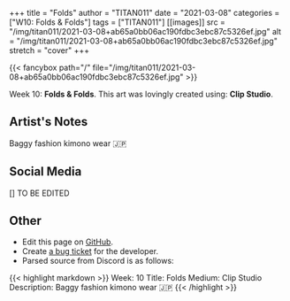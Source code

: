 +++
title =       "Folds"
author =      "TITAN011"
date =        "2021-03-08"
categories =  ["W10: Folds & Folds"]
tags =        ["TITAN011"]
[[images]]
                      src = "/img/titan011/2021-03-08+ab65a0bb06ac190fdbc3ebc87c5326ef.jpg"
                      alt = "/img/titan011/2021-03-08+ab65a0bb06ac190fdbc3ebc87c5326ef.jpg"
                      stretch = "cover"
+++


{{< fancybox path="/" file="/img/titan011/2021-03-08+ab65a0bb06ac190fdbc3ebc87c5326ef.jpg" >}}


Week 10: **Folds & Folds**. This art was lovingly created using: **Clip Studio**.

## Artist's Notes

Baggy fashion kimono wear 🇯🇵

## Social Media

[] TO BE EDITED

## Other

- Edit this page on [GitHub](https://github.com/teaminkling/web-refresh/edit/main/blog/content/blog/titan011-week-10-66bc.md).
- Create [a bug ticket](https://github.com/teaminkling/web-refresh/issues/new?assignees=&labels=bug&template=problem-report.md&title=) for the developer.
- Parsed source from Discord is as follows:

{{< highlight markdown >}}
Week: 10 
Title: Folds
Medium: Clip Studio
Description: Baggy fashion kimono wear 🇯🇵
{{< /highlight >}}